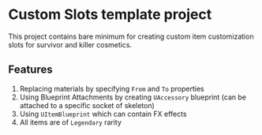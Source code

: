 # Custom Slots template project

This project contains bare minimum for creating custom item customization slots for survivor and killer cosmetics.

## Features

1. Replacing materials by specifying `From` and `To` properties
2. Using Blueprint Attachments by creating `UAccessory` blueprint (can be attached to a specific socket of skeleton)
3. Using `UItemBlueprint` which can contain FX effects
4. All items are of `Legendary` rarity
